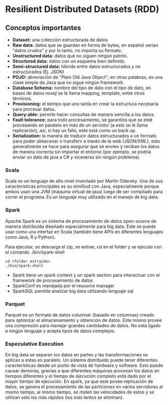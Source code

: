 # Resilient Distributed Datasets (RDD)

## Conceptos importantes

- **Dataset:** una colección estructurada de datos
- **Raw data:** datos que se guardan en forma de bytes, en español serían "datos crudos" y por lo tanto, no importa su formato.
- **Unstructured data:** datos que no siguen ningún patrón.
- **Structured data:** datos con un esquema bien definido.
- **Semi-structured data:** híbrido entre datos estructurados y no estructurados (Ej. JSON)
- **POJO:** abreviación de "Plain Old Java Object"; en otras palabras, es una clase simple de Java que no sigue ningún framework.
- **Database Schema:** nombre del tipo de dato con el tipo de dato, en bases de datos nosql se le llama mapping, template, entre otros términos.
- **Provisioning:** el tiempo que uno tarda en crear la estructura necesaria para procesar datos.
- **Query-able:** permite hacer consultas de manera sencilla a los datos.
- **Fault tolerance:** para todo procesamiento, se garantiza que se esté procesando en paralelo en más de un servidor (a esto se le llama replicación), así, si hay un fallo, este está como un back up.
- **Serialization:** la manera de traducir datos estructurados a un formato para poder almacenar o transferir a través de la web (JSON/XML), esto generalmente se hace para asegurar que se envíen y reciban los datos de manera correcta sin importar el entorno (por ejemplo, se podría enviar un dato de java a C# y viceversa sin ningún problema).


### **Scala**
Scala es un lenguaje de alto nivel inventado por Martin Odersky. Una de sus características principales es su similitud con Java, especialmente porque ambos usan una JVM (máquina virtual de java) luego de ser compilado para correr el programa. Es un lenguaje muy utilizado en el manejo de big data.

### **Spark**
Apache Spark es un sistema de procesamiento de datos open-source de manera distribuida diseñado especialmente para big data. Este se puede usar como una interfaz en Scala (también tiene APIs en diferentes lenguajes como Java, R y Python).

Para ejecutar, se descarga el zip, se extrae, *cd* en el folder y se ejecuta con el comando ./bin/spark-shell

```
cd <folder extraído>
./bin/spark-shell
```

- Spark tiene un spark context y un spark section para interactuar con el framework de procesamiento de datos
- SparkConf es manejada por el resource manager
- SparkSQL permite analizar big data utilizando lenguaje sql

### **Parquet**
Parquet es un formato de datos columnar (basado en columnas) creado para optimizar el almacenamiento y obtención de datos. Este mismo provee una compresión para manejar grandes cantidades de datos. No está ligado a ningún lenguaje y acepta tipos de datos complejos.

### **Especulative Execution**
En big data se separan los datos en partes y las transformaciones se aplican a estas en paralelo. Un sistema distribuido puede tener diferentes características desde un punto de vista de hardware y software. Esto puede causar demoras, gracias a que diferentes máquinas procesan los datos en tiempos diferentes y el tiempo de ejecución completo está dado por el mayor tiempo de ejecución. En spark, ya que este posee replicación de datos, se genera el procesamiento de las particiones en varios servidores al mismo tiempo, al mismo tiempo, se miden las velocidades de estos y se utilizan solo los más rápidos (los más lentos se eliminan).